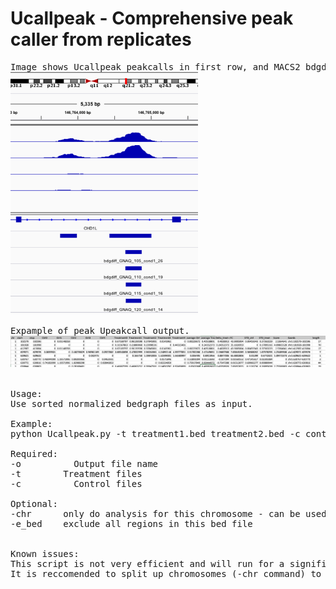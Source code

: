 # Ucallpeak -  Comprehensive peak caller from replicates

<pre>
Image shows Ucallpeak peakcalls in first row, and MACS2 bdgdiff calls with different stringency settings.
<img src="https://raw.githubusercontent.com/StefanKurtenbach/Ucallpeak/master/Example%20peak%20calling.png" width="300">

Expample of peak Upeakcall output.
<img src="https://raw.githubusercontent.com/StefanKurtenbach/Ucallpeak/master/sample%20table.png" width="800">


Usage:
Use sorted normalized bedgraph files as input.

Example:
python Ucallpeak.py -t treatment1.bed treatment2.bed -c control1.bdg control2.bdg control3.bdg -o output.txt

Required:
-o		    Output file name
-t        Treatment files
-c		    Control files

Optional:
-chr      only do analysis for this chromosome - can be used to parallelize the script
-e_bed    exclude all regions in this bed file
  

Known issues:
This script is not very efficient and will run for a significant time. 
It is reccomended to split up chromosomes (-chr command) to paralellize and speed up the analysis.

</pre>
